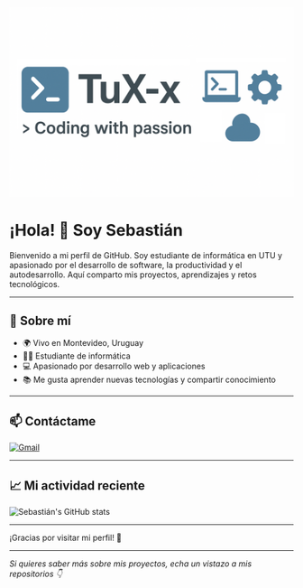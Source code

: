 ![Banner](banner.png)

# ¡Hola! 👋 Soy Sebastián

Bienvenido a mi perfil de GitHub. Soy estudiante de informática en UTU y apasionado por el desarrollo de software, la productividad y el autodesarrollo. Aquí comparto mis proyectos, aprendizajes y retos tecnológicos.

---

## 🚀 Sobre mí

- 🌍 Vivo en Montevideo, Uruguay
- 🧑‍💻 Estudiante de informática
- 💻 Apasionado por desarrollo web y aplicaciones
- 📚 Me gusta aprender nuevas tecnologías y compartir conocimiento

---

## 📫 Contáctame

[![Gmail](https://img.shields.io/badge/-Gmail-D14836?style=flat-square&logo=gmail&logoColor=white&link=mailto:sebaviglioneliceo@gmail.com)](mailto:sebaviglione10@gmail.com)

---

## 📈 Mi actividad reciente

![Sebastián's GitHub stats](https://github-readme-stats.vercel.app/api?username=tux-x&show_icons=true&theme=radical)

---

¡Gracias por visitar mi perfil! 🚀

---

*Si quieres saber más sobre mis proyectos, echa un vistazo a mis repositorios 👇*
